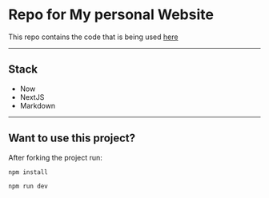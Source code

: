 # Repo for My personal Website

This repo contains the code that is being used [here](blog.rajeevnaruka.com)

---

## Stack

- Now
- NextJS
- Markdown

---

## Want to use this project?

After forking the project run:

```
npm install
```

```
npm run dev
```
